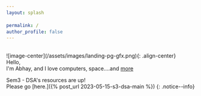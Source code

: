 ```yaml
---
layout: splash

permalink: /
author_profile: false
---
```


<br>
![image-center](/assets/images/landing-pg-gfx.png){: .align-center}

<div class="centered-container">
  <div class="hello">Hello,</div>
  <div class="introduction">
    I'm <span class="name">Abhay</span>, and
    <span class="emphasis">I love computers, space....and <a href="/about/">more</a></span>
  </div>
</div>




Sem3 - DSA's resources are up!\
Please go [here.]({% post_url 2023-05-15-s3-dsa-main %})
{: .notice--info}








